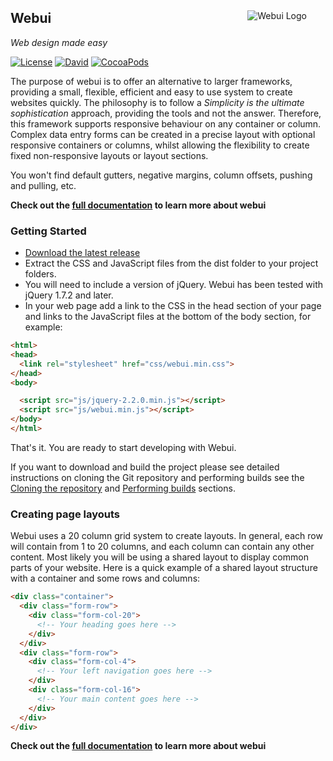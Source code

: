 
##

<img src="{{ site.baseurl }}/assets/images/webui_blue_96x96.png" alt="Webui Logo" align="right" hspace="30" /> 

## **Webui**

*Web design made easy*

[![License](https://img.shields.io/badge/license-MIT-green.svg?style=flat)](https://github.com/asyncdesign/webui/blob/master/LICENSE)
[![David](https://img.shields.io/david/strongloop/express.svg)]()
[![CocoaPods](https://img.shields.io/cocoapods/metrics/doc-percent/AFNetworking.svg?percent=60)]()


The purpose of webui is to offer an alternative to larger frameworks, providing a small, flexible, efficient and easy to use system to create websites quickly. The philosophy is to follow a *Simplicity is the ultimate sophistication* approach, providing the tools and not the answer. Therefore, this framework supports responsive behaviour on any container or column. Complex data entry forms can be created in a precise layout with optional responsive containers or columns, whilst allowing the flexibility to create fixed non-responsive layouts or layout sections.

You won't find default gutters, negative margins, column offsets, pushing and pulling, etc.

**Check out the [full documentation](https://asyncdesign.github.io/webui/) to learn more about webui**

### **Getting Started**

* [Download the latest release](https://github.com/asyncdesign/webui/archive/v4.1.0.zip)
* Extract the CSS and JavaScript files from the dist folder to your project folders.
* You will need to include a version of jQuery. Webui has been tested with jQuery 1.7.2 and later.
* In your web page add a link to the CSS in the head section of your page and links to the JavaScript files at the bottom of the body section, for example:

````html
<html>
<head>
  <link rel="stylesheet" href="css/webui.min.css"> 
</head>
<body>

  <script src="js/jquery-2.2.0.min.js"></script>
  <script src="js/webui.min.js"></script>
</body>
</html>
````

That's it. You are ready to start developing with Webui.

If you want to download and build the project please see detailed instructions on cloning the Git repository and performing builds see the [Cloning the repository](DOCUMENTATION.md#cloneRepository) and [Performing builds](DOCUMENTATION.md#performBuilds) sections.

### **Creating page layouts**

Webui uses a 20 column grid system to create layouts. In general, each row will contain from 1 to 20 columns, and each column can contain any other content. Most likely you will be using a shared layout to display common parts of your website. Here is a quick example of a shared layout structure with a container and some rows and columns:

````html
<div class="container">
  <div class="form-row">
    <div class="form-col-20">
      <!-- Your heading goes here -->
    </div>  
  </div>
  <div class="form-row">
    <div class="form-col-4">
      <!-- Your left navigation goes here -->
    </div>
    <div class="form-col-16">
      <!-- Your main content goes here -->
    </div>
  </div>
</div>
````

**Check out the [full documentation](https://asyncdesign.github.io/webui/) to learn more about webui**
